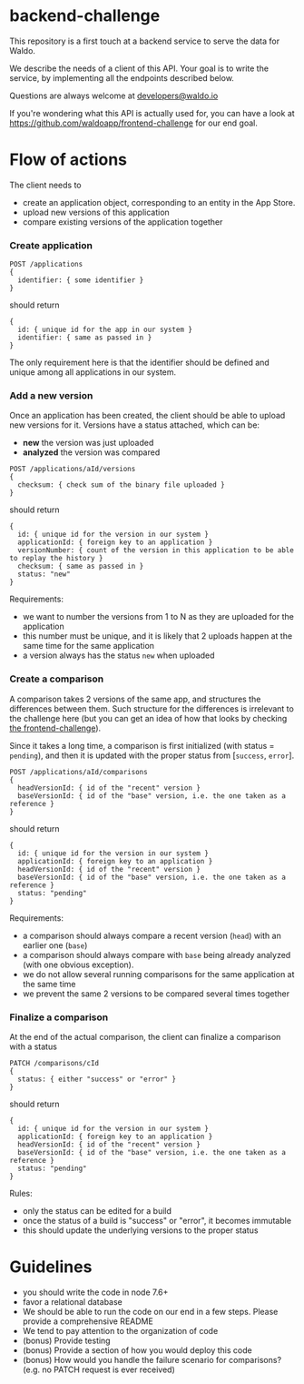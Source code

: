 
# backend-challenge

This repository is a first touch at a backend service to serve the data for Waldo.

We describe the needs of a client of this API. Your goal is to write the service, by implementing all the endpoints described below.

Questions are always welcome at developers@waldo.io

If you're wondering what this API is actually used for, you can have a look at https://github.com/waldoapp/frontend-challenge
for our end goal.

# Flow of actions

The client needs to
- create an application object, corresponding to an entity in the App Store.
- upload new versions of this application
- compare existing versions of the application together

### Create application
```
POST /applications
{
  identifier: { some identifier }
}
```
should return
```
{
  id: { unique id for the app in our system }
  identifier: { same as passed in }
}
```
The only requirement here is that the identifier should be defined and unique among all applications in our
system.

### Add a new version

Once an application has been created, the client should be able to upload new versions for it.
Versions have a status attached, which can be:
- **new** the version was just uploaded
- **analyzed** the version was compared

```
POST /applications/aId/versions
{
  checksum: { check sum of the binary file uploaded }
}
```
should return
```
{
  id: { unique id for the version in our system }
  applicationId: { foreign key to an application }
  versionNumber: { count of the version in this application to be able to replay the history }
  checksum: { same as passed in }
  status: "new"
}
```

Requirements:
- we want to number the versions from 1 to N as they are uploaded for the application
- this number must be unique, and it is likely that 2 uploads happen at the same time for the same application
- a version always has the status `new` when uploaded

### Create a comparison

A comparison takes 2 versions of the same app, and structures the differences between them.
Such structure for the differences is irrelevant to the challenge here (but you can get an idea of how that
looks by checking [the frontend-challenge](https://github.com/waldoapp/frontend-challenge)).

Since it takes a long time, a comparison is first initialized (with status = `pending`), and then
it is updated with the proper status from [`success`, `error`].

```
POST /applications/aId/comparisons
{
  headVersionId: { id of the "recent" version }
  baseVersionId: { id of the "base" version, i.e. the one taken as a reference }
}
```
should return
```
{
  id: { unique id for the version in our system }
  applicationId: { foreign key to an application }
  headVersionId: { id of the "recent" version }
  baseVersionId: { id of the "base" version, i.e. the one taken as a reference }
  status: "pending"
}
```

Requirements:
- a comparison should always compare a recent version (`head`) with an earlier one (`base`)
- a comparison should always compare with `base` being already analyzed (with one obvious exception).
- we do not allow several running comparisons for the same application at the same time
- we prevent the same 2 versions to be compared several times together

### Finalize a comparison

At the end of the actual comparison, the client can finalize a comparison with a status
```
PATCH /comparisons/cId
{
  status: { either "success" or "error" }
}
```
should return
```
{
  id: { unique id for the version in our system }
  applicationId: { foreign key to an application }
  headVersionId: { id of the "recent" version }
  baseVersionId: { id of the "base" version, i.e. the one taken as a reference }
  status: "pending"
}
```

Rules:
- only the status can be edited for a build
- once the status of a build is "success" or "error", it becomes immutable
- this should update the underlying versions to the proper status

# Guidelines

- you should write the code in node 7.6+
- favor a relational database
- We should be able to run the code on our end in a few steps. Please provide a comprehensive README
- We tend to pay attention to the organization of code
- (bonus) Provide testing
- (bonus) Provide a section of how you would deploy this code
- (bonus) How would you handle the failure scenario for comparisons? (e.g. no PATCH request is ever received)
